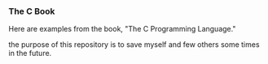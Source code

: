 ### The C Book

Here are examples from the book, "The C Programming Language."

the purpose of this repository is to save myself and few others some times in the future.
